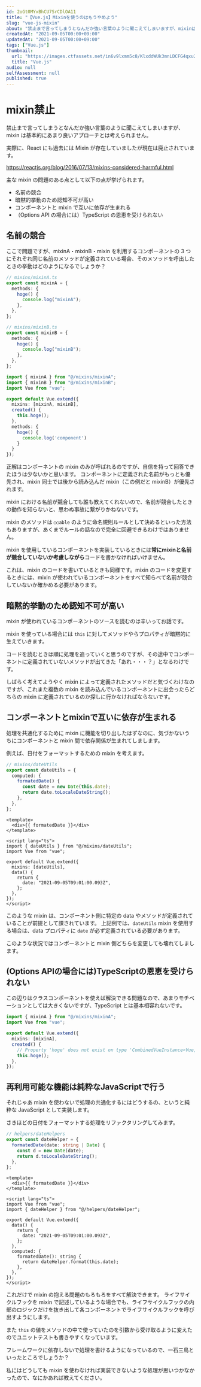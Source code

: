 ```yaml
---
id: 2oGt0MYxBhCU7SrCDlOA11
title: "【Vue.js】Mixinを使うのはもうやめよう"
slug: "vue-js-mixin"
about: "禁止まで言ってしまうとなんだか強い言葉のように聞こえてしまいますが、mixinは基本的にあまり良いアプローチとは考えられません。  実際に、Reactにも過去にはMixinが存在していましたが現在は廃止されています。"
createdAt: "2021-09-05T00:00+09:00"
updatedAt: "2021-09-05T00:00+09:00"
tags: ["Vue.js"]
thumbnail:
  url: "https://images.ctfassets.net/in6v9lxmm5c8/KlxddWUk3mnLDCFG4qxu2/f36940cc38418e433c2b6be88032e44c/articles_2FuOVZsTkluuNqWfpBJSFq_2Fthumbnail_7D.png"
  title: "Vue.js"
audio: null
selfAssessment: null
published: true
---
```

# mixin禁止

禁止まで言ってしまうとなんだか強い言葉のように聞こえてしまいますが、mixin は基本的にあまり良いアプローチとは考えられません。

実際に、React にも過去には Mixin が存在していましたが現在は廃止されています。

https://reactjs.org/blog/2016/07/13/mixins-considered-harmful.html

主な mixin の問題のある点として以下の点が挙げられます。

- 名前の競合
- 暗黙的挙動のため認知不可が高い
- コンポーネントと mixin で互いに依存が生まれる
- （Options API の場合には）TypeScript の恩恵を受けられない

## 名前の競合

ここで問題ですが、mixinA・mixinB・mixin を利用するコンポーネントの 3 つにそれぞれ同じ名前のメソッドが定義されている場合、そのメソッドを呼出したときの挙動はどのようになるでしょうか？

```ts
// mixins/mixinA.ts
export const mixinA = {
  methods: {
    hoge() {
      console.log("mixinA");
    },
  },
};
```

```ts
// mixins/mixinB.ts
export const mixinB = {
  methods: {
    hoge() {
      console.log("mixinB");
    },
  },
};
```

```ts
import { mixinA } from "@/mixins/mixinA";
import { mixinB } from "@/mixins/mixinB";
import Vue from "vue";

export default Vue.extend({
  mixins: [mixinA, mixinB],
  created() {
    this.hoge();
  },
  methods: {
    hoge() {
      console.log('component')
    }
  }
});
```

正解はコンポーネントの mixin のみが呼ばれるのですが、自信を持って回答できたほうは少ないかと思います。
コンポーネントに定義された名前がもっとも優先され、mixin 同士では後から読み込んだ mixin（この例だと mixinB）が優先されます。

mixin における名前が競合しても誰も教えてくれないので、名前が競合したときの動作を知らないと、思わぬ事故に繋がりかねないです。

mixin のメソッドは `○○able` のように命名規則ルールとして決めるといった方法もありますが、あくまでルールの話なので完全に回避できるわけではありません。

mixin を使用しているコンポーネントを実装しているときには**常にmixinと名前が競合していないか考慮しながら**コードを書かなければいけません。

これは、mixin のコードを書いているときも同様です。mixin のコードを変更するときには、mixin が使われているコンポーネントをすべて知らべて名前が競合していないか確かめる必要があります。

## 暗黙的挙動のため認知不可が高い

mixin が使われているコンポーネントのソースを読むのは辛いってお話です。

mixin を使っている場合には `this` に対してメソッドやらプロパティが暗黙的に生えていきます。

コードを読むときは順に処理を追っていくと思うのですが、その途中でコンポーネントに定義されていないメソッドが出てきた「あれ・・・？」となるわけです。

しばらく考えてようやく mixin によって定義されたメソッドだと気づくわけなのですが、これまた複数の mixin を読み込んでいるコンポーネントに出会ったらどちらの mixin に定義されているのか探しに行かなければならないです。

## コンポーネントとmixinで互いに依存が生まれる

処理を共通化するために mixin に機能を切り出したはずなのに、気づかないうちにコンポーネントと mixin 間で依存関係が生まれてしまします。

例えば、日付をフォーマットするための mixin を考えます。

```ts
// mixins/dateUtils
export const dateUtils = {
  computed: {
    formatedDate() {
      const date = new Date(this.date);
      return date.toLocaleDateString();
    },
  },
};
```

```vue
<template>
  <div>{{ formatedDate }}</div>
</template>

<script lang="ts">
import { dateUtils } from "@/mixins/dateUtils";
import Vue from "vue";

export default Vue.extend({
  mixins: [dateUtils],
  data() {
    return {
      date: "2021-09-05T09:01:00.093Z",
    };
  },
});
</script>
```

このような mixin は、コンポーネント側に特定の data やメソッドが定義されていることが前提として課されています。
上記例では、`dateUtils` mixin を使用する場合は、data プロパティに `date` が必ず定義されている必要があります。

このような状況ではコンポーネントと mixin 側どちらを変更しても壊れてしまします。

## (Options APIの場合には)TypeScriptの恩恵を受けられない

この辺りはクラスコンポーネントを使えば解決できる問題なので、あまりモチベーションとしては大きくないですが、TypeScript とは基本相容れないです。

```ts
import { mixinA } from "@/mixins/mixinA";
import Vue from "vue";

export default Vue.extend({
  mixins: [mixinA],
  created() {
    // Property 'hoge' does not exist on type 'CombinedVueInstance<Vue, unknown, unknown, unknown, Readonly<Record<never, any>>>'
    this.hoge();
  },
});
```

## 再利用可能な機能は純粋なJavaScriptで行う

それじゃあ mixin を使わないで処理の共通化するにはどうするの、というと純粋な JavaScript として実装します。

さきほどの日付をフォーマットする処理をリファクタリングしてみます。

```ts
// helpers/dateHelpers
export const dateHelper = {
  formatedDate(date: string | Date) {
    const d = new Date(date);
    return d.toLocaleDateString();
  },
};
```

```vue
<template>
  <div>{{ formatedDate }}</div>
</template>

<script lang="ts">
import Vue from "vue";
import { dateHelper } from "@/helpers/dateHelper";

export default Vue.extend({
  data() {
    return {
      date: "2021-09-05T09:01:00.093Z",
    };
  },
  computed: {
    formatedDate(): string {
      return dateHelper.format(this.date);
    },
  },
});
</script>
```

これだけで mixin の抱える問題のもろもろをすべて解決できます。
ライフサイクルフックを mixin で記述しているような場合でも、ライフサイクルフックの内部のロジックだけを抜き出して各コンポーネントでライフサイクルフックを呼び出すようにします。

また `this` の値をメソッドの中で使っていたのを引数から受け取るように変えたのでユニットテストも書きやすくなっています。

フレームワークに依存しないで処理を書けるようになっているので、一石三鳥といったところでしょうか？

私にはどうしても mixin を使わなければ実装できないような処理が思いつかなかったので、なにかあれば教えてください。
